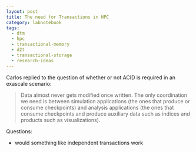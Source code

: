```yaml
---
layout: post
title: The need for Transactions in HPC
category: labnotebook
tags:
  - dtm
  - hpc
  - transactional-memory
  - d2t
  - transactional-storage
  - research-ideas
---
```


Carlos replied to the question of whether or not ACID is required in an exascale scenario:

> Data almost never gets modified once written. The only coordination we need is between simulation 
applications (the ones that produce or consume checkpoints) and analysis applications (the ones that 
consume checkpoints and produce auxiliary data such as indices and products such as visualizations). 

Questions:

  - would something like independent transactions work
